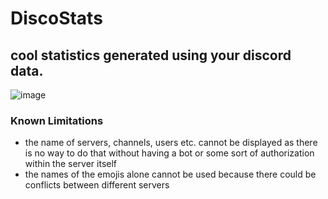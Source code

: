# DiscoStats
## cool statistics generated using your discord data.
![image](https://user-images.githubusercontent.com/61324615/162575845-50461c9a-1cb4-47b1-9cf4-fce863a9f79e.png)



### Known Limitations

- the name of servers, channels, users etc. cannot be displayed as there is no way to do that without having a bot or some sort of authorization within the server itself
- the names of the emojis alone cannot be used because there could be conflicts between different servers
